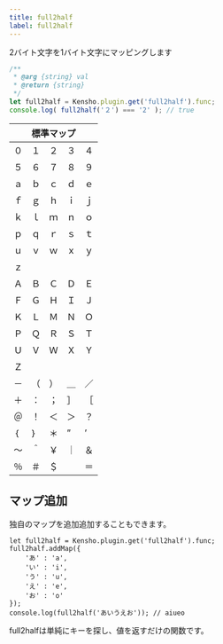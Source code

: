 ```yaml
---
title: full2half
label: full2half
---
```


2バイト文字を1バイト文字にマッピングします

```js
/**
 * @arg {string} val
 * @return {string}
 */
let full2half = Kensho.plugin.get('full2half').func;
console.log( full2half('２') === '2' ); // true
```

<table>
    <thead>
        <tr><th colspan="5">標準マップ</th></tr>
    </thead>
    <tbody>
        <tr>
            <td stlye="width:20%"> ０ </td><td stlye="width:20%"> １ </td><td stlye="width:20%"> ２ </td><td stlye="width:20%"> ３ </td><td stlye="width:20%"> ４ </td>
        </tr><tr>
            <td> ５ </td><td> ６ </td><td> ７ </td><td> ８ </td><td> ９ </td>
        </tr><tr>
            <td> ａ </td><td> ｂ </td><td> ｃ </td><td> ｄ </td><td> ｅ </td>
        </tr><tr>
            <td> ｆ </td><td> ｇ </td><td> ｈ </td><td> ｉ </td><td> ｊ </td>
        </tr><tr>
            <td> ｋ </td><td> ｌ </td><td> ｍ </td><td> ｎ </td><td> ｏ </td>
        </tr><tr>
            <td> ｐ </td><td> ｑ </td><td> ｒ </td><td> ｓ </td><td> ｔ </td>
        </tr><tr>
            <td> ｕ </td><td> ｖ </td><td> ｗ </td><td> ｘ </td><td> ｙ </td>
        </tr><tr>
            <td> ｚ </td><td>    </td><td>    </td><td>    </td><td>    </td>
        </tr><tr>
            <td> Ａ </td><td> Ｂ </td><td> Ｃ </td><td> Ｄ </td><td> Ｅ </td>
        </tr><tr>
            <td> Ｆ </td><td> Ｇ </td><td> Ｈ </td><td> Ｉ </td><td> Ｊ </td>
        </tr><tr>
            <td> Ｋ </td><td> Ｌ </td><td> Ｍ </td><td> Ｎ </td><td> Ｏ </td>
        </tr><tr>
            <td> Ｐ </td><td> Ｑ </td><td> Ｒ </td><td> Ｓ </td><td> Ｔ </td>
        </tr><tr>
            <td> Ｕ </td><td> Ｖ </td><td> Ｗ </td><td> Ｘ </td><td> Ｙ </td>
        </tr><tr>
            <td> Ｚ </td><td>    </td><td>    </td><td>    </td><td>    </td>
        </tr><tr>
            <td> － </td><td> （ </td><td> ） </td><td> ＿ </td><td> ／ </td>
        </tr><tr>
            <td> ＋ </td><td> ： </td><td> ； </td><td> ］ </td><td> ［ </td>
        </tr><tr>
            <td> ＠ </td><td> ！ </td><td> ＜ </td><td> ＞ </td><td> ？ </td>
        </tr><tr>
            <td> ｛ </td><td> ｝ </td><td> ＊ </td><td> ” </td><td> ’ </td>
        </tr><tr>
            <td> 〜 </td><td> ＾ </td><td> ￥ </td><td> ｜ </td><td> ＆ </td>
        </tr><tr>
            <td> ％ </td><td> ＃ </td><td> ＄ </td><td> 　 </td><td> ＝ </td>
        </tr>
    </tbody>
</table>

## マップ追加

独自のマップを追加追加することもできます。

```
let full2half = Kensho.plugin.get('full2half').func;
full2half.addMap({
    'あ' : 'a',
    'い' : 'i',
    'う' : 'u',
    'え' : 'e',
    'お' : 'o'
});
console.log(full2half('あいうえお')); // aiueo
```

full2halfは単純にキーを探し、値を返すだけの関数です。
